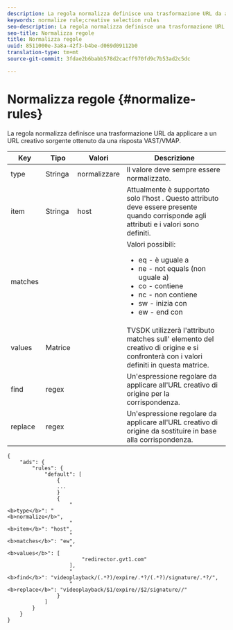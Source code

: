 ```yaml
---
description: La regola normalizza definisce una trasformazione URL da applicare a un URL creativo sorgente ottenuto da una risposta VAST/VMAP.
keywords: normalize rule;creative selection rules
seo-description: La regola normalizza definisce una trasformazione URL da applicare a un URL creativo sorgente ottenuto da una risposta VAST/VMAP.
seo-title: Normalizza regole
title: Normalizza regole
uuid: 8511000e-3a8a-42f3-b4be-d069d09112b0
translation-type: tm+mt
source-git-commit: 3fdae2b6babb578d2cacff970fd9c7b53ad2c5dc

---
```



# Normalizza regole {#normalize-rules}

La regola normalizza definisce una trasformazione URL da applicare a un URL creativo sorgente ottenuto da una risposta VAST/VMAP.

<table id="table_ljp_tgx_hz">  
 <thead> 
  <tr> 
   <th class="entry"><b>Key</b></th> 
   <th class="entry"><b>Tipo</b></th> 
   <th class="entry"><b>Valori</b></th> 
   <th class="entry"><b>Descrizione</b></th>
  </tr> 
 </thead>
 <tbody> 
  <tr> 
   <td><span class="codeph"> type</span></td> 
   <td><span class="codeph"> Stringa</span></td> 
   <td><span class="codeph"> normalizzare</span></td> 
   <td>Il valore deve sempre essere <span class="codeph"> normalizzato</span>.</td> 
  </tr> 
  <tr> 
   <td><span class="codeph"> item</span></td> 
   <td><span class="codeph"> Stringa</span></td> 
   <td><span class="codeph"> host</span></td> 
   <td>Attualmente è supportato solo <span class="codeph"> l'host</span> . Questo attributo deve essere presente quando <span class="codeph"> corrisponde</span> agli attributi <span class="codeph"> e i valori</span> sono definiti.</td> 
  </tr> 
  <tr> 
   <td><span class="codeph"> matches</span></td> 
   <td></td> 
   <td></td> 
   <td>Valori possibili:
    <ul id="ul_tnf_2hx_hz"> 
     <li><span class="codeph"> eq</span> - è uguale a</li> 
     <li><span class="codeph"> ne</span> - not equals (non uguale a)</li> 
     <li><span class="codeph"> co</span> - contiene</li> 
     <li><span class="codeph"> nc</span> - non contiene</li> 
     <li><span class="codeph"> sw</span> - inizia con</li> 
     <li><span class="codeph"> ew</span> - end con</li> 
    </ul></td> 
  </tr> 
  <tr> 
   <td><span class="codeph"> values</span></td> 
   <td><span class="codeph"> Matrice</span></td> 
   <td></td> 
   <td>TVSDK utilizzerà l'attributo <span class="codeph"> matches</span> sull' <span class="codeph"> elemento</span> del creativo di origine e si confronterà con i valori definiti in questa matrice.</td> 
  </tr> 
  <tr> 
   <td><span class="codeph"> find</span></td> 
   <td><span class="codeph"> regex</span></td> 
   <td></td> 
   <td> Un'espressione regolare da applicare all'URL creativo di origine per la corrispondenza.</td> 
  </tr> 
  <tr> 
   <td><span class="codeph"> replace</span></td> 
   <td><span class="codeph"> regex</span></td> 
   <td></td> 
   <td> Un'espressione regolare da applicare all'URL creativo di origine da sostituire in base alla corrispondenza.</td> 
  </tr> 
 </tbody> 
</table>

```
{
    "ads": {
        "rules": {
            "default": [
                {
                ...
                }
                {
                    "
<b>type</b>": "
<b>normalize</b>",
                    "
<b>item</b>": "host",
                    "
<b>matches</b>": "ew",
                    "
<b>values</b>": [
                        "redirector.gvt1.com"
                    ],
                    "
<b>find</b>": "videoplayback/(.*?)/expire/.*?/(.*?)/signature/.*?/",
                    "
<b>replace</b>": "videoplayback/$1/expire//$2/signature//"
                }                
            ]
        }
    }
}
```
